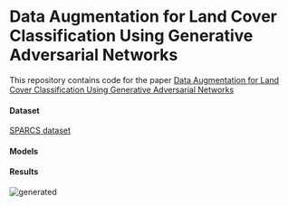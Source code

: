 # Data Augmentation for Land Cover Classification Using Generative Adversarial Networks
This repository contains code for the paper [Data Augmentation for Land Cover Classification Using Generative Adversarial Networks](https://github.com/csmember/data_aug)


#### Dataset 
[SPARCS dataset](https://www.usgs.gov/core-science-systems/nli/landsat/spatial-procedures-automated-removal-cloud-and-shadow-sparcs)

#### Models

#### Results
![generated](https://user-images.githubusercontent.com/50513215/118514193-a6d39a80-b734-11eb-8894-bfd2e887ce8e.PNG=100x20)
